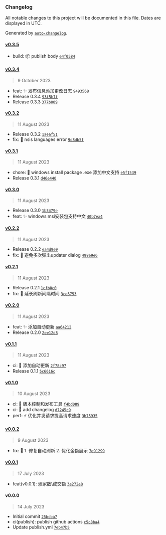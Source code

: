 ### Changelog

All notable changes to this project will be documented in this file. Dates are displayed in UTC.

Generated by [`auto-changelog`](https://github.com/CookPete/auto-changelog).

#### [v0.3.5](https://github.com/cbingb666/stock-pannel/compare/v0.3.4...v0.3.5)

- build: :package: publish body [`e4f0584`](https://github.com/cbingb666/stock-pannel/commit/e4f05842d0aa429f82cd231d2a63f400102de836)

#### [v0.3.4](https://github.com/cbingb666/stock-pannel/compare/v0.3.2...v0.3.4)

> 9 October 2023

- feat: :sparkles: 发布信息添加更改日志 [`9493568`](https://github.com/cbingb666/stock-pannel/commit/949356808bf02beeaef18b52966152a184305284)
- Release 0.3.4 [`93f5b7f`](https://github.com/cbingb666/stock-pannel/commit/93f5b7f0d2112f0702a1e0348a679853cd54ef96)
- Release 0.3.3 [`377b009`](https://github.com/cbingb666/stock-pannel/commit/377b0097115796a0e4cc4a156aba20be69792cf9)

#### [v0.3.2](https://github.com/cbingb666/stock-pannel/compare/v0.3.1...v0.3.2)

> 11 August 2023

- Release 0.3.2 [`1aeaf51`](https://github.com/cbingb666/stock-pannel/commit/1aeaf51dc40340aec7b1fe413e1e53ea962d8ccc)
- fix: :bug: nsis languages error [`9d8db5f`](https://github.com/cbingb666/stock-pannel/commit/9d8db5ff1bf42e4d86dfae1951952e97f4d28225)

#### [v0.3.1](https://github.com/cbingb666/stock-pannel/compare/v0.3.0...v0.3.1)

> 11 August 2023

- chore: :hammer: windows install package .exe 添加中文支持 [`e5f1539`](https://github.com/cbingb666/stock-pannel/commit/e5f1539c1c9c1d706106ed888145acf93e06ce48)
- Release 0.3.1 [`d46e440`](https://github.com/cbingb666/stock-pannel/commit/d46e440f4f71dace1a67c9cf38bdee9f6fc08284)

#### [v0.3.0](https://github.com/cbingb666/stock-pannel/compare/v0.2.2...v0.3.0)

> 11 August 2023

- Release 0.3.0 [`1b3479e`](https://github.com/cbingb666/stock-pannel/commit/1b3479ea1c62be16a897dc80cb6527c0d2c724f0)
- feat: :sparkles: windows msi安装包支持中文 [`40b7ea4`](https://github.com/cbingb666/stock-pannel/commit/40b7ea4b332b0d734951c1a40db4caabe58dacca)

#### [v0.2.2](https://github.com/cbingb666/stock-pannel/compare/v0.2.1...v0.2.2)

> 11 August 2023

- Release 0.2.2 [`ea4d9e9`](https://github.com/cbingb666/stock-pannel/commit/ea4d9e9e131b92b1f52a690f906aa1551dbb6a03)
- fix: :bug: 避免多次弹出updater dialog [`498e9e6`](https://github.com/cbingb666/stock-pannel/commit/498e9e6179f4ba30e597efb33cc0470bb449fdca)

#### [v0.2.1](https://github.com/cbingb666/stock-pannel/compare/v0.2.0...v0.2.1)

> 11 August 2023

- Release 0.2.1 [`1cfb0c0`](https://github.com/cbingb666/stock-pannel/commit/1cfb0c0534d23c262dcf502c7af09c1cd942fc34)
- fix: :bug: 延长刷新间隔时间 [`3ce5753`](https://github.com/cbingb666/stock-pannel/commit/3ce5753cf97f0be54abf56c54f58c3899125ee6f)

#### [v0.2.0](https://github.com/cbingb666/stock-pannel/compare/v0.1.1...v0.2.0)

> 11 August 2023

- feat: :sparkles: 添加自动更新 [`aa64212`](https://github.com/cbingb666/stock-pannel/commit/aa642129fb2df6bdd90ca1010e455600510a40ec)
- Release 0.2.0 [`2ee12d8`](https://github.com/cbingb666/stock-pannel/commit/2ee12d800c470ba9671484b496cf6f423f36b32b)

#### [v0.1.1](https://github.com/cbingb666/stock-pannel/compare/v0.1.0...v0.1.1)

> 11 August 2023

- ci: :ferris_wheel: 添加自动更新 [`2f78c97`](https://github.com/cbingb666/stock-pannel/commit/2f78c97bdd8e5baa7c6670bdf4413b3454e31802)
- Release 0.1.1 [`5c6616c`](https://github.com/cbingb666/stock-pannel/commit/5c6616ce8adceeaa74b2cf8689b8d10449efdfaf)

#### [v0.1.0](https://github.com/cbingb666/stock-pannel/compare/v0.0.2...v0.1.0)

> 10 August 2023

- ci: :ferris_wheel: 版本控制和发布工具 [`f4bd089`](https://github.com/cbingb666/stock-pannel/commit/f4bd0891f888658f072552dc306f9f5d67ccba5a)
- ci: :ferris_wheel: add changelog [`d7245c9`](https://github.com/cbingb666/stock-pannel/commit/d7245c9f329cba8f50edc754b9b989b29a6e2285)
- perf: :zap: 优化并发请求提高请求速度 [`3b75935`](https://github.com/cbingb666/stock-pannel/commit/3b7593576dfbe698a50382295ada082a0423f4ef)

#### [v0.0.2](https://github.com/cbingb666/stock-pannel/compare/v0.0.1...v0.0.2)

> 9 August 2023

- fix: :bug: 1. 修复自动刷新 2. 优化金额展示 [`7e91299`](https://github.com/cbingb666/stock-pannel/commit/7e91299e8c9f735602070489f0bbe9519408e103)

#### [v0.0.1](https://github.com/cbingb666/stock-pannel/compare/v0.0.0...v0.0.1)

> 17 July 2023

- feat(v0.0.1): 涨家数\成交额 [`3e272e8`](https://github.com/cbingb666/stock-pannel/commit/3e272e8851632ceeb57484ebd9fca5420be8340b)

#### v0.0.0

> 14 July 2023

- Initial commit [`25bcba7`](https://github.com/cbingb666/stock-pannel/commit/25bcba7ea3c5b28b2e141431b5fb000fc8fcf567)
- ci(publish): publish github actions [`c5c8ba4`](https://github.com/cbingb666/stock-pannel/commit/c5c8ba4cbcfa2c9698f5aefdf58f70b5d5345fbe)
- Update publish.yml [`7eb47b5`](https://github.com/cbingb666/stock-pannel/commit/7eb47b5df11219052836dadf7282badda15e1567)
